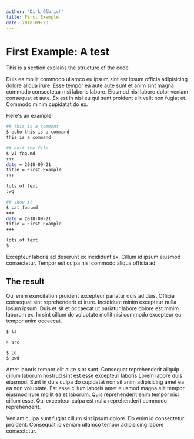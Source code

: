 ```yaml
---
author: "Dirk Olbrich"
title: First Example
date: 2018-09-23
---
```


# First Example: A test

This is a section explains the structure of the code

Duis ea mollit commodo ullamco eu ipsum sint est ipsum officia adipisicing dolore aliqua irure. Esse tempor ea aute aute sunt et anim sint magna commodo consectetur nisi laboris labore. Eiusmod nisi labore dolor veniam consequat et aute. Ex est in nisi eu qui sunt proident elit velit non fugiat et. Commodo minim cupidatat do ex.

Here's an example:

```bash
## this is a comment
$ echo this is a command
this is a command

## edit the file
$ vi foo.md
+++
date = 2018-09-21
title = First Example
+++

lots of text
:wq

## show it
$ cat foo.md
+++
date = 2018-09-21
title = First Example
+++

lots of text
$
```

Excepteur laboris ad deserunt ex incididunt ex. Cillum id ipsum eiusmod consectetur. Tempor est culpa nisi commodo aliqua officia ad.

## The result

Qui enim exercitation proident excepteur pariatur duis ad duis. Officia consequat sint reprehenderit et irure. Incididunt minim excepteur nulla ipsum ipsum. Duis et sit et occaecat ut pariatur labore dolore est minim laborum ex. In sint cillum do voluptate mollit nisi commodo excepteur eu tempor anim occaecat.

```bash
$ ls

> src

$ cd
$ pwd
```

Amet laboris tempor elit aute sint sunt. Consequat reprehenderit aliquip cillum laborum nostrud sint est esse excepteur laboris Lorem labore duis eiusmod. Sunt in duis culpa do cupidatat non sit anim adipisicing amet ea ea non voluptate. Est esse cillum laboris amet eiusmod magna elit tempor eiusmod irure mollit ea et laborum. Quis reprehenderit enim tempor nisi cillum esse. Qui excepteur culpa est nulla reprehenderit commodo reprehenderit.

Veniam culpa sunt fugiat cillum sint ipsum dolore. Do enim id consectetur proident. Consequat id veniam ullamco tempor adipisicing labore consectetur.
